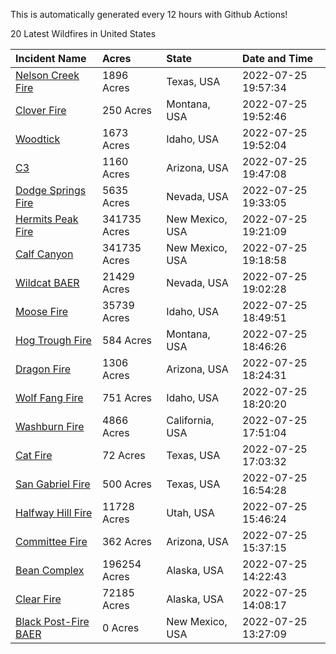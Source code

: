 This is automatically generated every 12 hours with Github Actions!

20 Latest Wildfires in United States

 | Incident Name | Acres | State | Date and Time |
|:---|:---|:---|:---|
| [Nelson Creek Fire](https://inciweb.nwcg.gov/incident/8250/) | 1896 Acres | Texas, USA | 2022-07-25 19:57:34 |
| [Clover Fire](https://inciweb.nwcg.gov/incident/8262/) | 250 Acres | Montana, USA | 2022-07-25 19:52:46 |
| [Woodtick](https://inciweb.nwcg.gov/incident/8253/) | 1673 Acres | Idaho, USA | 2022-07-25 19:52:04 |
| [C3](https://inciweb.nwcg.gov/incident/8276/) | 1160 Acres | Arizona, USA | 2022-07-25 19:47:08 |
| [Dodge Springs Fire](https://inciweb.nwcg.gov/incident/8268/) | 5635 Acres | Nevada, USA | 2022-07-25 19:33:05 |
| [Hermits Peak Fire](https://inciweb.nwcg.gov/incident/8049/) | 341735 Acres | New Mexico, USA | 2022-07-25 19:21:09 |
| [Calf Canyon](https://inciweb.nwcg.gov/incident/8069/) | 341735 Acres | New Mexico, USA | 2022-07-25 19:18:58 |
| [Wildcat BAER](https://inciweb.nwcg.gov/incident/8278/) | 21429 Acres | Nevada, USA | 2022-07-25 19:02:28 |
| [Moose Fire](https://inciweb.nwcg.gov/incident/8249/) | 35739 Acres | Idaho, USA | 2022-07-25 18:49:51 |
| [Hog Trough Fire](https://inciweb.nwcg.gov/incident/8258/) | 584 Acres | Montana, USA | 2022-07-25 18:46:26 |
| [Dragon Fire ](https://inciweb.nwcg.gov/incident/8266/) | 1306 Acres | Arizona, USA | 2022-07-25 18:24:31 |
| [Wolf Fang Fire](https://inciweb.nwcg.gov/incident/8273/) | 751 Acres | Idaho, USA | 2022-07-25 18:20:20 |
| [Washburn Fire](https://inciweb.nwcg.gov/incident/8209/) | 4866 Acres | California, USA | 2022-07-25 17:51:04 |
| [Cat Fire](https://inciweb.nwcg.gov/incident/8277/) | 72 Acres | Texas, USA | 2022-07-25 17:03:32 |
| [San Gabriel Fire](https://inciweb.nwcg.gov/incident/8271/) | 500 Acres | Texas, USA | 2022-07-25 16:54:28 |
| [Halfway Hill Fire](https://inciweb.nwcg.gov/incident/8215/) | 11728 Acres | Utah, USA | 2022-07-25 15:46:24 |
| [Committee Fire](https://inciweb.nwcg.gov/incident/8241/) | 362 Acres | Arizona, USA | 2022-07-25 15:37:15 |
| [Bean Complex](https://inciweb.nwcg.gov/incident/8183/) | 196254 Acres | Alaska, USA | 2022-07-25 14:22:43 |
| [Clear Fire](https://inciweb.nwcg.gov/incident/8178/) | 72185 Acres | Alaska, USA | 2022-07-25 14:08:17 |
| [Black Post-Fire BAER](https://inciweb.nwcg.gov/incident/8144/) | 0 Acres | New Mexico, USA | 2022-07-25 13:27:09 |
